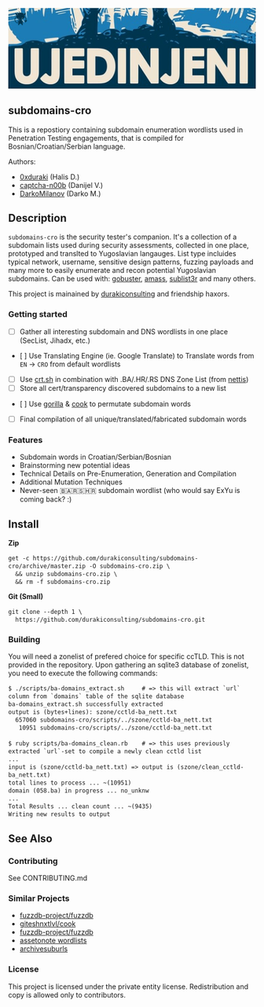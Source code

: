 <div align="center">
  <kbd>
    <img src="./docs/banner.png" />
  </kbd>
</div>

## subdomains-cro

This is a repostiory containing subdomain enumeration wordlists used in Penetration Testing engagements, that is compiled for Bosnian/Croatian/Serbian language.

Authors:
* [0xduraki](https://github.com/duraki/) (Halis D.)  
* [captcha-n00b](https://github.com/captcha-n00b/) (Danijel V.)  
* [DarkoMilanov](https://github.com/DarkoMilanov/) (Darko M.)  

## Description

`subdomains-cro` is the security tester's companion. It's a collection of a subdomain lists used during security assessments, collected in one place, prototyped and translted to Yugoslavian langauges. List type incluides typical network, username, sensitive design patterns, fuzzing payloads and many more to easily enumerate and recon potential Yugoslavian subdomains. Can be used with: [gobuster](https://github.com/OJ/gobuster), [amass](https://github.com/OWASP/Amass), [sublist3r](https://github.com/aboul3la/Sublist3r) and many others.

This project is mainained by [durakiconsulting](https://github.com/durakiconsulting/) and friendship haxors.

### Getting started

- [ ] Gather all interesting subdomain and DNS wordlists in one place (SecList, Jihadx, etc.)
- [ ] Use Translating Engine (ie. Google Translate) to Translate words from `EN` -> `CRO` from default wordlists
- [ ] Use [crt.sh](https://crt.sh) in combination with .BA/.HR/.RS DNS Zone List (from [nettis](https://github.com/durakiconsulting/nettis))
- [ ] Store all cert/transparency discovered subdomains to a new list
- [ ] Use [gorilla](https://github.com/d4rckh/gorilla) & [cook](https://github.com/giteshnxtlvl/cook) to permutate subdomain words
- [ ] Final compilation of all unique/translated/fabricated subdomain words

### Features

- Subdomain words in Croatian/Serbian/Bosnian
- Brainstorming new potential ideas
- Technical Details on Pre-Enumeration, Generation and Compilation
- Additional Mutation Techniques
- Never-seen 🇧🇦🇷🇸🇭🇷 subdomain wordlist (who would say ExYu is coming back? :)

## Install

**Zip**

```
get -c https://github.com/durakiconsulting/subdomains-cro/archive/master.zip -O subdomains-cro.zip \
  && unzip subdomains-cro.zip \
  && rm -f subdomains-cro.zip
```

**Git (Small)**

```
git clone --depth 1 \
  https://github.com/durakiconsulting/subdomains-cro.git
```

### Building

You will need a zonelist of prefered choice for specific ccTLD. This is not provided in the repository. Upon gathering an sqlite3 database of zonelist, you need to execute the following commands:

```
$ ./scripts/ba-domains_extract.sh     # => this will extract `url` column from `domains` table of the sqlite database
ba-domains_extract.sh successfully extracted
output is (bytes+lines): szone/cctld-ba_nett.txt
  657060 subdomains-cro/scripts/../szone/cctld-ba_nett.txt
   10951 subdomains-cro/scripts/../szone/cctld-ba_nett.txt

$ ruby scripts/ba-domains_clean.rb    # => this uses previously extracted `url`-set to compile a newly clean cctld list
...
input is (szone/cctld-ba_nett.txt) => output is (szone/clean_cctld-ba_nett.txt)
total lines to process ... ~(10951)
domain (058.ba) in progress ... no_unknw
...
Total Results ... clean count ... ~(9435)
Writing new results to output
```

## See Also

### Contributing

See CONTRIBUTING.md

### Similar Projects

* [fuzzdb-project/fuzzdb](https://github.com/fuzzdb-project/fuzzdb)
* [giteshnxtlvl/cook](https://github.com/giteshnxtlvl/cook)
* [fuzzdb-project/fuzzdb](https://github.com/fuzzdb-project/fuzzdb)
* [assetonote wordlists](https://wordlists.assetnote.io/)
* [archivesuburls](https://github.com/osamahamad/archivesuburls)

### License

This project is licensed under the private entity license. Redistribution and copy is allowed only to contributors.

